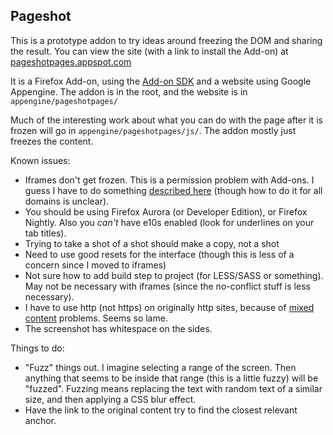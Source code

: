 ## Pageshot

This is a prototype addon to try ideas around freezing the DOM and sharing the result.  You can view the site (with a link to install the Add-on) at [pageshotpages.appspot.com](https://pageshotpages.appspot.com)

It is a Firefox Add-on, using the [Add-on SDK](https://developer.mozilla.org/en-US/Add-ons/SDK) and a website using Google Appengine.  The addon is in the root, and the website is in `appengine/pageshotpages/`

Much of the interesting work about what you can do with the page after it is frozen will go in `appengine/pageshotpages/js/`.  The addon mostly just freezes the content.

Known issues:

- Iframes don't get frozen.  This is a permission problem with Add-ons.  I guess I have to do something [described here](https://developer.mozilla.org/en-US/Add-ons/SDK/Guides/Content_Scripts/Cross_Domain_Content_Scripts) (though how to do it for all domains is unclear).
- You should be using Firefox Aurora (or Developer Edition), or Firefox Nightly.  Also you *can't* have e10s enabled (look for underlines on your tab titles).
- Trying to take a shot of a shot should make a copy, not a shot
- Need to use good resets for the interface (though this is less of a concern since I moved to iframes)
- Not sure how to add build step to project (for LESS/SASS or something).  May not be necessary with iframes (since the no-conflict stuff is less necessary).
- I have to use http (not https) on originally http sites, because of [mixed content](https://developer.mozilla.org/en-US/docs/Security/MixedContent) problems.  Seems so lame.
- The screenshot has whitespace on the sides.

Things to do:
- "Fuzz" things out.  I imagine selecting a range of the screen.  Then anything that seems to be inside that range (this is a little fuzzy) will be "fuzzed".  Fuzzing means replacing the text with random text of a similar size, and then applying a CSS blur effect.
- Have the link to the original content try to find the closest relevant anchor.

